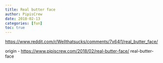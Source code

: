 ```yaml
---
title: Real butter face
author: PipisCrew
date: 2018-02-13
categories: [fun]
toc: true
---
```


https://www.reddit.com/r/Wellthatsucks/comments/7x64l1/real_butter_face/

origin - https://www.pipiscrew.com/2018/02/real-butter-face/ real-butter-face